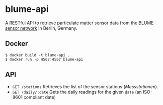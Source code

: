 # blume-api

A RESTful API to retrieve particulate matter sensor data from the [BLUME sensor network](http://www.stadtentwicklung.berlin.de/umwelt/luftqualitaet/luftdaten/index.shtml) in Berlin, Germany.

## Docker

```
$ docker build -t blume-api .
$ docker run -p 4567:4567 blume-api
```

## API

* `GET /stations` Retrieves the list of the sensor stations (*Messstationen*).
* `GET /daily/:date` Gets the daily readings for the given `date` (an ISO-8601 compliant date)
